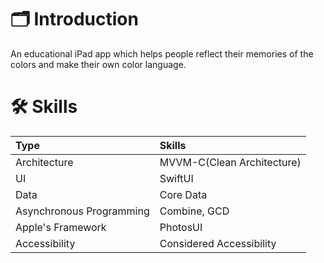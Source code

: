 # 🗂️ Introduction
An educational iPad app which helps people reflect their memories of the colors and make their own color language.


# 🛠️ Skills
|Type|Skills|
|:--|:------|
|Architecture|MVVM-C(Clean Architecture)|
|UI|SwiftUI|
|Data|Core Data|
|Asynchronous Programming|Combine, GCD|
|Apple's Framework|PhotosUI|
|Accessibility|Considered Accessibility|
